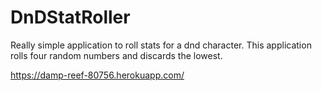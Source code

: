 # DnDStatRoller
Really simple application to roll stats for a dnd character. This application rolls four random numbers and discards the lowest.

https://damp-reef-80756.herokuapp.com/

